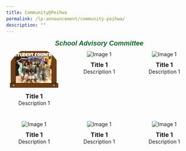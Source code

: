 ```yaml
---
title: Community@Peihwa
permalink: /lp-announcement/community-peihwa/
description: ""
---
```

<h5 style="font-weight: 700;margin: 0;color:#0B6623;font-size:18px;margin-top:15px; font-family:sans-serif;text-align:center;" class="header">School Advisory Committee</h5>

<div style="display: flex; flex-wrap: wrap; justify-content: space-between; max-width: 900px; margin: 0 auto;" class="image-container">
  <div style="width: 30%; margin-bottom: 20px; padding: 10px; box-sizing: border-box; text-align: center;border-radius: 50%;overflow: hidden;" class="image-box">
    <img style="width: 100%; height: auto; margin-bottom: 10px;" alt="Image 1" src="/images/AlbumStudCounsellor3.jpeg">
    <h3 style="margin: 0;">Title 1</h3>
    <p style="margin: 0;">Description 1</p>
  </div>
    <div style="width: 30%; margin-bottom: 20px; padding: 10px; box-sizing: border-box; text-align: center;" class="image-box">
    <img style="width: 100%; height: auto; margin-bottom: 10px;" alt="Image 1" src="image1.jpg">
    <h3 style="margin: 0;">Title 1</h3>
    <p style="margin: 0;">Description 1</p>
  </div>
    <div style="width: 30%; margin-bottom: 20px; padding: 10px; box-sizing: border-box; text-align: center;" class="image-box">
    <img style="width: 100%; height: auto; margin-bottom: 10px;" alt="Image 1" src="image1.jpg">
    <h3 style="margin: 0;">Title 1</h3>
    <p style="margin: 0;">Description 1</p>
  </div>
    <div style="width: 30%; margin-bottom: 20px; padding: 10px; box-sizing: border-box; text-align: center;" class="image-box">
    <img style="width: 100%; height: auto; margin-bottom: 10px;" alt="Image 1" src="image1.jpg">
    <h3 style="margin: 0;">Title 1</h3>
    <p style="margin: 0;">Description 1</p>
  </div>
    <div style="width: 30%; margin-bottom: 20px; padding: 10px; box-sizing: border-box; text-align: center;" class="image-box">
    <img style="width: 100%; height: auto; margin-bottom: 10px;" alt="Image 1" src="image1.jpg">
    <h3 style="margin: 0;">Title 1</h3>
    <p style="margin: 0;">Description 1</p>
  </div>
    <div style="width: 30%; margin-bottom: 20px; padding: 10px; box-sizing: border-box; text-align: center;" class="image-box">
    <img style="width: 100%; height: auto; margin-bottom: 10px;" alt="Image 1" src="image1.jpg">
    <h3 style="margin: 0;">Title 1</h3>
    <p style="margin: 0;">Description 1</p>
  </div>
</div>